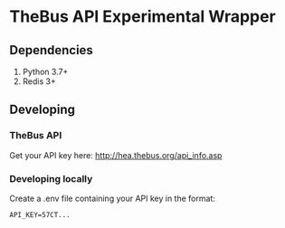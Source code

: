# TheBus API Experimental Wrapper

## Dependencies

1. Python 3.7+
1. Redis 3+

## Developing

### TheBus API

Get your API key here: http://hea.thebus.org/api_info.asp

### Developing locally

Create a .env file containing your API key in the format:

```
API_KEY=57CT...
```